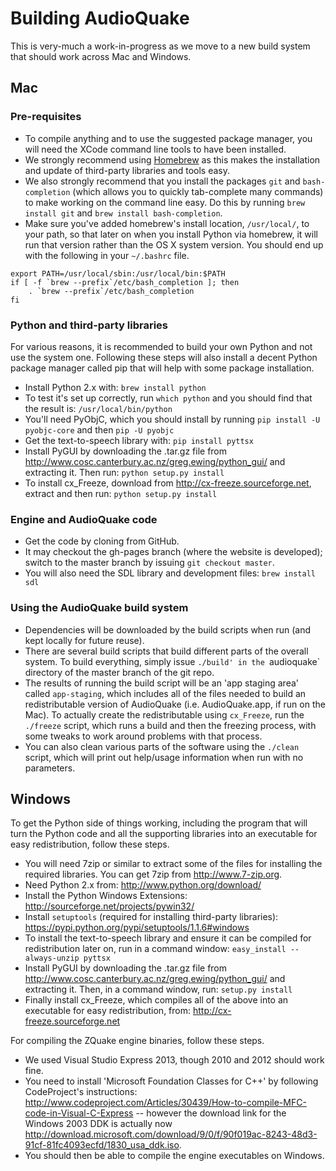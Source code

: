 Building AudioQuake
====================

This is very-much a work-in-progress as we move to a new build system that should work across Mac and Windows.

Mac
----

### Pre-requisites

* To compile anything and to use the suggested package manager, you will need the XCode command line tools to have been installed.
* We strongly recommend using [Homebrew](http://brew.sh) as this makes the installation and update of third-party libraries and tools easy.
* We also strongly recommend that you install the packages `git` and `bash-completion` (which allows you to quickly tab-complete many commands) to make working on the command line easy.  Do this by running `brew install git` and `brew install bash-completion`.
* Make sure you've added homebrew's install location, `/usr/local/`, to your path, so that later on when you install Python via homebrew, it will run that version rather than the OS X system version.  You should end up with the following in your `~/.bashrc` file.

```
export PATH=/usr/local/sbin:/usr/local/bin:$PATH
if [ -f `brew --prefix`/etc/bash_completion ]; then
	. `brew --prefix`/etc/bash_completion
fi
```

### Python and third-party libraries

For various reasons, it is recommended to build your own Python and not use the system one.  Following these steps will also install a decent Python package manager called pip that will help with some package installation.

* Install Python 2.x with: `brew install python`
* To test it's set up correctly, run `which python` and you should find that the result is: `/usr/local/bin/python`
* You'll need PyObjC, which you should install by running `pip install -U pyobjc-core` and then `pip -U pyobjc`
* Get the text-to-speech library with: `pip install pyttsx`
* Install PyGUI by downloading the .tar.gz file from <http://www.cosc.canterbury.ac.nz/greg.ewing/python_gui/> and extracting it.  Then run: `python setup.py install`
* To install cx_Freeze, download from <http://cx-freeze.sourceforge.net>, extract and then run: `python setup.py install`

### Engine and AudioQuake code

* Get the code by cloning from GitHub.
* It may checkout the gh-pages branch (where the website is developed); switch to the master branch by issuing `git checkout master`.
* You will also need the SDL library and development files: `brew install sdl`

### Using the AudioQuake build system

* Dependencies will be downloaded by the build scripts when run (and kept locally for future reuse).
* There are several build scripts that build different parts of the overall system.  To build everything, simply issue `./build' in the `audioquake` directory of the master branch of the git repo.
* The results of running the build script will be an 'app staging area' called `app-staging`, which includes all of the files needed to build an redistributable version of AudioQuake (i.e. AudioQuake.app, if run on the Mac).  To actually create the redistributable using `cx_Freeze`, run the `./freeze` script, which runs a build and then the freezing process, with some tweaks to work around problems with that process.
* You can also clean various parts of the software using the `./clean` script, which will print out help/usage information when run with no parameters.


Windows
--------

To get the Python side of things working, including the program that will turn the Python code and all the supporting libraries into an executable for easy redistribution, follow these steps.

* You will need 7zip or similar to extract some of the files for installing the required libraries.  You can get 7zip from <http://www.7-zip.org>.
* Need Python 2.x from: <http://www.python.org/download/>
* Install the Python Windows Extensions: <http://sourceforge.net/projects/pywin32/>
* Install `setuptools` (required for installing third-party libraries): <https://pypi.python.org/pypi/setuptools/1.1.6#windows>
* To install the text-to-speech library and ensure it can be compiled for redistribution later on, run in a command window: `easy_install --always-unzip pyttsx`
* Install PyGUI by downloading the .tar.gz file from <http://www.cosc.canterbury.ac.nz/greg.ewing/python_gui/> and extracting it.  Then, in a command window, run: `setup.py install`
* Finally install cx_Freeze, which compiles all of the above into an executable for easy redistribution, from: <http://cx-freeze.sourceforge.net>

For compiling the ZQuake engine binaries, follow these steps.

* We used Visual Studio Express 2013, though 2010 and 2012 should work fine.
* You need to install 'Microsoft Foundation Classes for C++' by following CodeProject's instructions: <http://www.codeproject.com/Articles/30439/How-to-compile-MFC-code-in-Visual-C-Express> -- however the download link for the Windows 2003 DDK is actually now <http://download.microsoft.com/download/9/0/f/90f019ac-8243-48d3-91cf-81fc4093ecfd/1830_usa_ddk.iso>.
* You should then be able to compile the engine executables on Windows.
